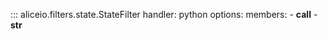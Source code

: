 ::: aliceio.filters.state.StateFilter
    handler: python
    options:
      members:
        - __call__
        - __str__
